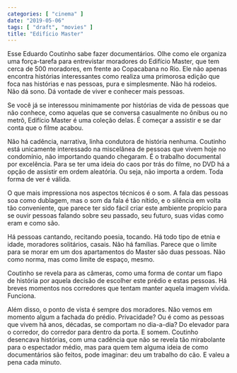 ```yaml
---
categories: [ "cinema" ]
date: "2019-05-06"
tags: [ "draft", "movies" ]
title: "Edifício Master"
---
```

Esse Eduardo Coutinho sabe fazer documentários. Olhe como ele organiza uma força-tarefa para entrevistar moradores do Edifício Master, que tem cerca de 500 moradores, em frente ao Copacabana no Rio. Ele não apenas encontra histórias interessantes como realiza uma primorosa edição que foca nas histórias e nas pessoas, pura e simplesmente. Não há rodeios. Não dá sono. Dá vontade de viver e conhecer mais pessoas.

Se você já se interessou minimamente por histórias de vida de pessoas que não conhece, como aquelas que se conversa casualmente no ônibus ou no metrô, Edifício Master é uma coleção delas. É começar a assistir e se dar conta que o filme acabou.

Não há cadência, narrativa, linha condutora de história nenhuma. Coutinho está unicamente interessado na miscelânea de pessoas que vivem hoje no condomínio, não importando quando chegaram. É o trabalho documental por excelência. Para se ter uma ideia do caos por trás do filme, no DVD há a opção de assistir em ordem aleatória. Ou seja, não importa a ordem. Toda forma de ver é válida.

O que mais impressiona nos aspectos técnicos é o som. A fala das pessoas soa como dublagem, mas o som da fala é tão nítido, e o silência em volta tão conveniente, que parece ter sido fácil criar este ambiente propício para se ouvir pessoas falando sobre seu passado, seu futuro, suas vidas como eram e como são.

Há pessoas cantando, recitando poesia, tocando. Há todo tipo de etnia e idade, moradores solitários, casais. Não há famílias. Parece que o limite para se morar em um dos apartamentos do Master são duas pessoas. Não como norma, mas como limite de espaço, mesmo.

Coutinho se revela para as câmeras, como uma forma de contar um fiapo de história por aquela decisão de escolher este prédio e estas pessoas. Há breves momentos nos corredores que tentam manter aquela imagem vívida. Funciona.

Além disso, o ponto de vista é sempre dos moradores. Não vemos em momento algum a fachada do prédio. Privacidade? Ou é como as pessoas que vivem há anos, décadas, se comportam no dia-a-dia? Do elevador para o corredor, do corredor para dentro da porta. E somem. Coutinho desencava histórias, com uma cadência que não se revela tão mirabolante para o espectador médio, mas para quem tem alguma ideia de como documentários são feitos, pode imaginar: deu um trabalho do cão. E valeu a pena cada minuto.
